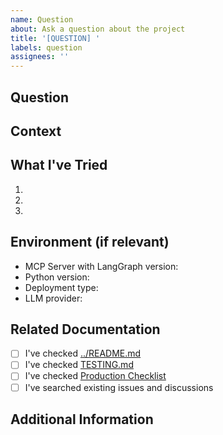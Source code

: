 ```yaml
---
name: Question
about: Ask a question about the project
title: '[QUESTION] '
labels: question
assignees: ''
---
```


## Question

<!-- Ask your question clearly and concisely -->

## Context

<!-- Provide context about what you're trying to accomplish -->

## What I've Tried

<!-- List what you've already tried or researched -->

1.
2.
3.

## Environment (if relevant)

- MCP Server with LangGraph version:
- Python version:
- Deployment type: <!-- Local/Docker/Kubernetes -->
- LLM provider: <!-- Google/Anthropic/OpenAI/etc. -->

## Related Documentation

<!-- Have you checked the documentation? Link to relevant docs -->

- [ ] I've checked [../README.md](../../../README.md)
- [ ] I've checked [TESTING.md](../../TESTING.md)
- [ ] I've checked [Production Checklist](../../docs/deployment/production-checklist.mdx)
- [ ] I've searched existing issues and discussions

## Additional Information

<!-- Any other information that might help answer your question -->
